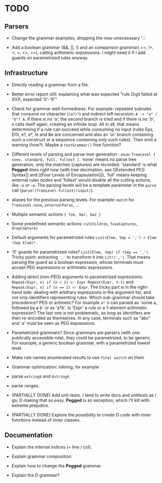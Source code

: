 TODO
====

Parsers
-------

- Change the grammar examples, dropping the now-uneceessary ':'.

- Add a boolean grammar (&&, ||, !) and an comparison grammar( ==, !=, <, >, <=, >=), calling arithmeric expressions. I might need it if I add guards on parametrized rules anyway.

Infrastructure
--------------

- Directly reading a grammar from a file.

- Better error report still: explaining what was expected "rule Digit failed at XXX, expected '0'-'9'"

-  Check for grammar well-formedness. For example: repeated subrules that consume no character (`(a?)*`) and indirect left recursion: `A -> "a" / "b"? A`. If there is no 'a', the second branch is tried and if there is no 'b', `A` calls itself again, creating an infinite loop. All in all, that means determining if a rule can succeed while consuming no input (rules Eps, EOI, e?, e*, !e and &e are concerned and also an 'or' branch containing such a construct or a sequence containing *only* such rules). Then emit a warning (how?). Maybe a `testGrammar()` free function?

- Different levels of parsing and parse-tree generation : `enum TreeLevel { none, standard, full, fullest }`. 'none' means no parse tree generation, only the matches (captures) are recorded. 'standard' is what **Pegged** does right now (with tree decimation, see [[Extended PEG Syntax]] and [[Four Levels of Encapsulation]]), 'full' means keeping external rules nodes and 'fullest' would disable all the cutting actions, like `:e` or `~e`. The parsing levels will be a template parameter in the `parse` call (`parse!(TreeLevel.fullest)(input)`).

- aliases for the previous parsing levels. For example: `match` for `TreeLevel.none`, `externalParse`, ...

- Multiple semantic actions `{ foo, bar, baz }`

- Some predefined semantic actions: `cutChildren`, `fuseCaptures`, `dropCaptures`

- Default arguments for parametrized rules `List(Elem, Sep = ',') < Elem (Sep Elem)*`.

- 'if' guards for parametrized rules? `List(Elem, Sep) if (Sep == ',')`. Tricky point: extracting `','` to transform it into `Lit!(',')`. That means parsing the guard as a boolean expression, whose terminals must accept PEG expressions or arithmetic expressions.

- Adding direct (non-PEG) arguments to parametrized expressions: `Repeat(Expr, n) if (n > 1) <- Expr Repeat(Expr, n-1)` and `Repeat(Expr, n) if (n == 1) <- Expr`. The tricky part is in the right-hand side: dealing with arbitrary expressions in the argument list, and not only identifiers representing rules. Which sub-grammar should take precedence? PEG or aritmetic? For example `a* b` can parsed as 'some a, followed by a b' or as 'a*b'. Is 'Expr' a rule or a 1-element arithmetic expression? The last one is not problematic, as long as identifiers are then re-encoded as themselves. In any case, terminals such as "abc" and 'a' *must* be seen as PEG expressions.

- Parametrized grammars? Since grammars are parsers (with one publically accessible rule), they could be parametrized, to be generic. For example, a generic boolean grammar, with a parametrized lowest level.

- Make rule names enumerated results to use `final switch` on them

- Grammar optimization: inlining, for example

- parse `wstring`s and `dstring`s

- parse ranges.

- (PARTIALLY DONE) Add unit-tests. I tend to write docs and unittests as I go, D making that so easy. **Pegged** is an exception, which I'll kill with extreme prejudice.

- (PARTIALLY DONE) Explore the possibility to create D code with inner functions instead of inner classes.

Documentation
-------------

- Explain the internal indices (+ line / col).

- Explain grammar composition.

- Explain how to change the **Pegged** grammar.

- Explain the D grammar?
